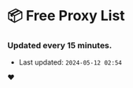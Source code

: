 # :package: Free Proxy List
### Updated every 15 minutes.

- Last updated: `2024-05-12 02:54`

:heart:
